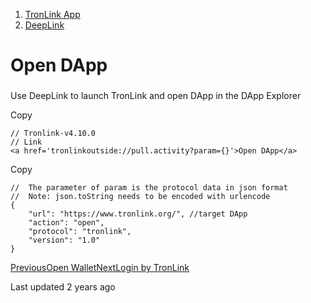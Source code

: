  1. [TronLink App](/tronlink-app)
  2. [DeepLink](/tronlink-app/deeplink)



# Open DApp

### 

Use DeepLink to launch TronLink and open DApp in the DApp Explorer

Copy
    
    
    // Tronlink-v4.10.0
    // Link
    <a href='tronlinkoutside://pull.activity?param={}'>Open DApp</a>

Copy
    
    
    //  The parameter of param is the protocol data in json format
    //  Note: json.toString needs to be encoded with urlencode
    {
    	"url": "https://www.tronlink.org/", //target DApp
    	"action": "open",
    	"protocol": "tronlink",
    	"version": "1.0"
    }

[PreviousOpen Wallet](/tronlink-app/deeplink/open-wallet)[NextLogin by TronLink](/tronlink-app/deeplink/login-by-tronlink)

Last updated 2 years ago
